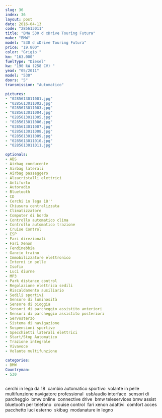 ```yaml
---
slug: 36
index: 36
layout: post
date: 2016-04-13
code: "285613011"
title: "BMW 530 d xDrive Touring Futura"
make: "BMW"
model: "530 d xDrive Touring Futura"
price: "19.800"
color: "Grigio "
km: "163.000"
fuelType: "Diesel"
kw: "190 kW (258 CV) "
yead: "05/2011"
model: "530"
doors: "5"
transmission: "Automatico"

pictures:
- "0285613011001.jpg"
- "0285613011002.jpg"
- "0285613011003.jpg"
- "0285613011004.jpg"
- "0285613011005.jpg"
- "0285613011006.jpg"
- "0285613011007.jpg"
- "0285613011008.jpg"
- "0285613011009.jpg"
- "0285613011010.jpg"
- "0285613011011.jpg"

optionals:
- ABS
- Airbag conducente
- Airbag laterali
- Airbag passeggero
- Alzacristalli elettrici
- Antifurto
- Autoradio
- Bluetooth
- CD
- Cerchi in lega 18''
- Chiusura centralizzata
- Climatizzatore
- Computer di bordo
- Controllo automatico clima
- Controllo automatico trazione
- Cruise Control
- ESP
- Fari direzionali
- Fari Xenon
- Fendinebbia
- Gancio traino
- Immobilizzatore elettronico
- Interni in pelle
- Isofix
- Luci diurne
- MP3
- Park distance control
- Regolazione elettrica sedili
- Riscaldamento ausiliario
- Sedili sportivi
- Sensore di luminosità
- Sensore di pioggia
- Sensori di parcheggio assistito anteriori
- Sensori di parcheggio assistito posteriori
- Servosterzo
- Sistema di navigazione
- Sospensioni sportive
- Specchietti laterali elettrici
- Start/Stop Automatico
- Trazione integrale
- Vivavoce
- Volante multifunzione

categories:
- BMW
Countryman:
- 530
---
```

 cerchi in lega da 18  cambio automatico sportivo  volante in pelle multifunzione navigatore professional  usb/audio interface  sensori di parcheggio  bmw online  connective drive  bmw teleservices bmw assist  bluetooth per telefono  crouise control  fari xenon adattivi  comfort acces pacchetto luci esterno  skibag  modanature in legno 